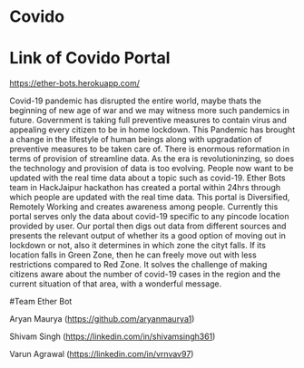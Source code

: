 # Covido

# Link of Covido Portal
https://ether-bots.herokuapp.com/ 

Covid-19 pandemic has disrupted the entire world, maybe thats the beginning of new age of war and we may witness more such pandemics in future. Government is taking full preventive measures to contain virus and appealing every citizen to be in home lockdown. This Pandemic has brought a change in the lifestyle of human beings along with upgradation of preventive measures to be taken care of. There is enormous reformation in terms of provision of streamline data. As the era is revolutioninzing, so does the technology and provision of data is too evolving. People now want to be updated with the real time data about a topic such as covid-19. Ether Bots team in HackJaipur hackathon has created a portal within 24hrs through which people are updated with the real time data. This portal is Diversified, Remotely Working and creates awareness among people. Currently this portal serves only the data about covid-19 specific to any pincode location provided by user. Our portal then digs out data from different sources and presents the relevant output of whether its a good option of moving out in lockdown or not, also it determines in which zone the cityt falls. If its location falls in Green Zone, then he can freely move out with less restrictions compared to Red Zone. It solves the challenge of making citizens aware about the number of covid-19 cases in the region and the current situation of that area, with a wonderful message. 

#Team Ether Bot

Aryan Maurya (https://github.com/aryanmaurya1)

Shivam Singh (https://linkedin.com/in/shivamsingh361)

Varun Agrawal (https://linkedin.com/in/vrnvav97)